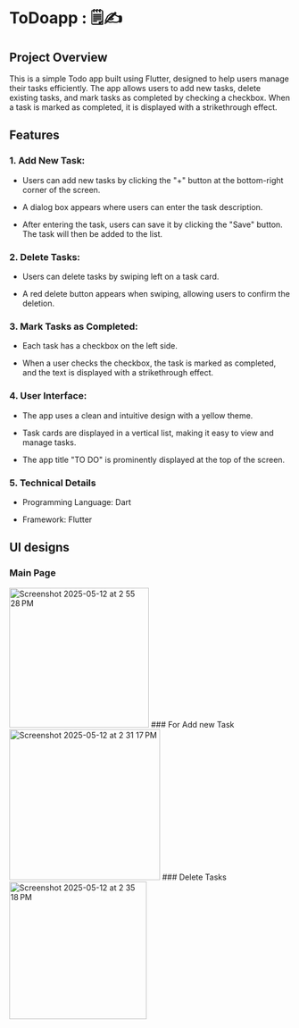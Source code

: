 # ToDoapp : :spiral_notepad::writing_hand:

## Project Overview
This is a simple Todo app built using Flutter, designed to help users manage their tasks efficiently. The app allows users to add new tasks, delete existing tasks, and mark tasks as completed by checking a checkbox. When a task is marked as completed, it is displayed with a strikethrough effect.

## Features
### 1. Add New Task:
- Users can add new tasks by clicking the "+" button at the bottom-right corner of the screen.
* A dialog box appears where users can enter the task description.
+ After entering the task, users can save it by clicking the "Save" button. The task will then be added to the list.
### 2. Delete Tasks:
- Users can delete tasks by swiping left on a task card.
+ A red delete button appears when swiping, allowing users to confirm the deletion.
### 3. Mark Tasks as Completed:
- Each task has a checkbox on the left side.
+ When a user checks the checkbox, the task is marked as completed, and the text is displayed with a strikethrough effect.
### 4. User Interface:
- The app uses a clean and intuitive design with a yellow theme.
+ Task cards are displayed in a vertical list, making it easy to view and manage tasks.
* The app title "TO DO" is prominently displayed at the top of the screen.
### 5. Technical Details
- Programming Language: Dart
+ Framework: Flutter

## UI designs
### Main Page
<img width="250" alt="Screenshot 2025-05-12 at 2 55 28 PM" src="https://github.com/user-attachments/assets/af66870c-8783-44c6-8768-b527b30fc577" />
### For Add new Task
<img width="270" alt="Screenshot 2025-05-12 at 2 31 17 PM" src="https://github.com/user-attachments/assets/010dd615-b3b4-4ea5-8250-efbdc11ef3af" />
### Delete Tasks
<img width="246" alt="Screenshot 2025-05-12 at 2 35 18 PM" src="https://github.com/user-attachments/assets/8e62f13e-838a-43aa-b4d5-dcd0a59a6f19" />

